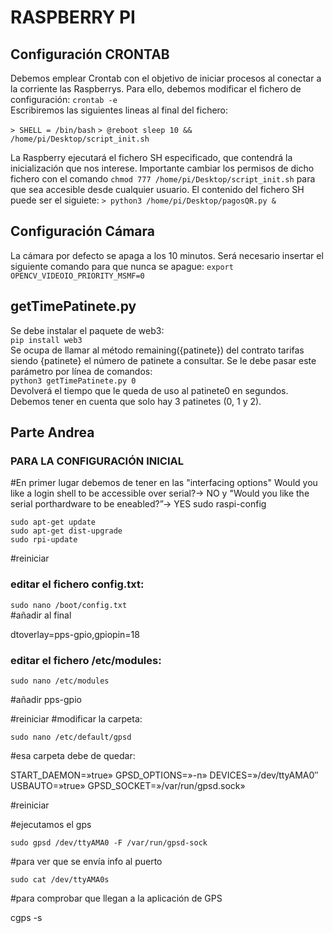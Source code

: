 # RASPBERRY PI

## Configuración CRONTAB

Debemos emplear Crontab con el objetivo de iniciar procesos al conectar a la corriente las Raspberrys. Para ello, debemos modificar el fichero de configuración:
`crontab -e`  
Escribiremos las siguientes lineas al final del fichero:

`> SHELL = /bin/bash`
`> @reboot sleep 10 && /home/pi/Desktop/script_init.sh`

La Raspberry ejecutará el fichero SH especificado, que contendrá la inicialización que nos interese. Importante cambiar los permisos de dicho fichero con el comando `chmod 777 /home/pi/Desktop/script_init.sh` para que sea accesible desde cualquier usuario. El contenido del fichero SH puede ser el siguiete:
`> python3 /home/pi/Desktop/pagosQR.py &`

## Configuración Cámara

La cámara por defecto se apaga a los 10 minutos. Será necesario insertar el siguiente comando para que nunca se apague:
`export OPENCV_VIDEOIO_PRIORITY_MSMF=0`

## getTimePatinete.py

Se debe instalar el paquete de web3:  
`pip install web3`  
Se ocupa de llamar al método remaining({patinete}) del contrato tarifas siendo {patinete} el número de patinete a consultar. Se le debe pasar este parámetro por línea de comandos:  
`python3 getTimePatinete.py 0`  
Devolverá el tiempo que le queda de uso al patinete0 en segundos.  
Debemos tener en cuenta que solo hay 3 patinetes (0, 1 y 2).

## Parte Andrea

### PARA LA CONFIGURACIÓN INICIAL

#En primer lugar debemos de tener en las "interfacing options" Would you like a login shell to be accessible over serial?-> NO y "Would you like the serial porthardware to be eneabled?”-> YES
sudo raspi-config

`sudo apt-get update`  
`sudo apt-get dist-upgrade`  
`sudo rpi-update`  

#reiniciar


### editar el fichero config.txt:

`sudo nano /boot/config.txt`  
#añadir al final 

dtoverlay=pps-gpio,gpiopin=18

### editar el fichero /etc/modules:

`sudo nano /etc/modules`

#añadir 
pps-gpio

#reiniciar
#modificar la carpeta:

`sudo nano /etc/default/gpsd`

#esa carpeta debe de quedar:

START_DAEMON=»true»
GPSD_OPTIONS=»-n»
DEVICES=»/dev/ttyAMA0″
USBAUTO=»true»
GPSD_SOCKET=»/var/run/gpsd.sock»


#reiniciar

#ejecutamos el gps

`sudo gpsd /dev/ttyAMA0 -F /var/run/gpsd-sock`

#para ver que se envía info al puerto

`sudo cat /dev/ttyAMA0s`

#para comprobar que llegan a la aplicación de GPS

cgps -s

